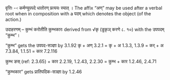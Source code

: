 




वृत्तिः --ः कर्मण्युपपदे धातोरण् प्रत्ययः स्यात् । The affix “अण्” may be used after a verbal root when in composition with a पदम् which denotes the object (of the action.)


उदाहरणम् – कुम्भं करोतीति कुम्भकारः derived from √कृ (डुकृञ् करणे ८. १०) with the उपपदम् “कुम्भ”।


“कुम्भ” gets the उपपद-सञ्ज्ञा by 3.1.92
कृ + अण् 3.2.1
= कृ + अ 1.3.3, 1.3.9
= कर् + अ 7.3.84, 1.1.51
= कार 7.2.116


कुम्भ ङस् (ref: 2.3.65) + कार 2.2.19, 1.2.43, 2.2.30
= कुम्भ + कार 1.2.46, 2.4.71


“कुम्भकार” gets प्रातिपदिक-सञ्ज्ञा by 1.2.46

